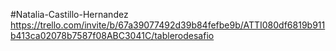 #Natalia-Castillo-Hernandez
https://trello.com/invite/b/67a39077492d39b84fefbe9b/ATTI080df6819b911b413ca02078b7587f08ABC3041C/tablerodesafio
